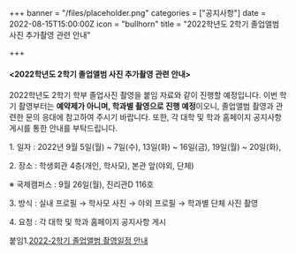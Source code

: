 +++
banner = "/files/placeholder.png"
categories = ["공지사항"]
date = 2022-08-15T15:00:00Z
icon = "bullhorn"
title = "2022학년도 2학기 졸업앨범 사진 추가촬영 관련 안내"

+++
#### <2022학년도 2학기 졸업앨범 사진 추가촬영 관련 안내>

2022학년도 2학기 학부 졸업사진 촬영을 붙임 자료와 같이 진행할 예정입니다. 이번 학기 촬영부터는 **예약제가 아니며, 학과별 촬영으로 진행 예정**이오니, 졸업앨범 촬영과 관련한 문의 응대에 참고하여 주시기 바랍니다. 또한, 각 대학 및 학과 홈페이지 공지사항 게시를 통한 안내를 부탁드립니다.

1\. 일자 : 2022년 9월 5일(월) \~ 7일(수), 13일(화) \~ 16일(금), 19일(월) \~ 20일(화),

2\. 장소 : 학생회관 4층(개인, 학사모), 본관 앞(야외, 단체)

※ 국제캠퍼스 : 9월 26일(월), 진리관D 116호

3\. 방식 : 실내 프로필 → 학사모 사진 → 야외 프로필 → 학과별 단체 사진 촬영

4\. 요청 : 각 대학 및 학과 홈페이지 공지사항 게시

붙임1.[2022-2학기 졸업앨범 촬영일정 안내](/files/2022-2.zip)
